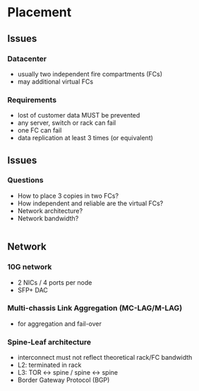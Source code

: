 <!-- .slide: data-state="section-break" id="section-break-6" data-timing="10s" -->
# Placement


<!-- .slide: data-state="normal" id="placement-1" data-timing="20s" data-menu-title="Placement issues" -->
## Issues

### Datacenter <!-- .element: class="fragment" data-fragment-index="0" -->
* <!-- .element: class="fragment" data-fragment-index="1" --> usually two independent fire compartments (FCs)
* <!-- .element: class="fragment" data-fragment-index="2" --> may additional virtual FCs

### Requirements <!-- .element: class="fragment" data-fragment-index="3" -->
* <!-- .element: class="fragment" data-fragment-index="4" --> lost of customer data MUST be prevented
* <!-- .element: class="fragment" data-fragment-index="5" --> any server, switch or rack can fail
* <!-- .element: class="fragment" data-fragment-index="5" --> one FC can fail
* <!-- .element: class="fragment" data-fragment-index="5" --> data replication at least 3 times (or equivalent)


<!-- .slide: data-state="normal" id="placement-2" data-timing="20s" data-menu-title="Placement issues" -->
## Issues

### Questions
* <!-- .element: class="fragment" data-fragment-index="0" --> How to place 3 copies in two FCs?
* <!-- .element: class="fragment" data-fragment-index="1" --> How independent and reliable are the virtual FCs?
* <!-- .element: class="fragment" data-fragment-index="2" --> Network architecture?
* <!-- .element: class="fragment" data-fragment-index="3" --> Network bandwidth?


<!-- .slide: data-state="normal" id="placement-3" data-timing="20s" data-menu-title="3FCs" -->
<div>
  <center><img data-src="images/fc-ceph-EC+3xReplication-color.svg" style="width:85%"></center>
</div>


<!-- .slide: data-state="normal" id="placement-net-1" data-timing="20s" data-menu-title="Network" -->
## Network

### 10G network <!-- .element: class="fragment" data-fragment-index="0" -->
* <!-- .element: class="fragment" data-fragment-index="1" --> 2 NICs / 4 ports per node
* <!-- .element: class="fragment" data-fragment-index="1" --> SFP+ DAC

### Multi-chassis Link Aggregation (MC-LAG/M-LAG) <!-- .element: class="fragment" data-fragment-index="2" -->
* <!-- .element: class="fragment" data-fragment-index="2" --> for aggregation and fail-over

### Spine-Leaf architecture <!-- .element: class="fragment" data-fragment-index="3" -->
* <!-- .element: class="fragment" data-fragment-index="4" --> interconnect must not reflect theoretical rack/FC bandwidth
* <!-- .element: class="fragment" data-fragment-index="5" --> L2: terminated in rack
* <!-- .element: class="fragment" data-fragment-index="6" --> L3: TOR <-> spine / spine <-> spine
* <!-- .element: class="fragment" data-fragment-index="7" --> Border Gateway Protocol (BGP)


<!-- .slide: data-state="normal" id="placement-net-2" data-timing="20s" data-menu-title="Network Overview" -->
<div>
  <center><img data-src="images/network-arch.svg" style="width:80%"></center>
</div>
